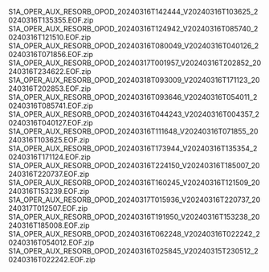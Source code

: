 S1A_OPER_AUX_RESORB_OPOD_20240316T142444_V20240316T103625_20240316T135355.EOF.zip
S1A_OPER_AUX_RESORB_OPOD_20240316T124942_V20240316T085740_20240316T121510.EOF.zip
S1A_OPER_AUX_RESORB_OPOD_20240316T080049_V20240316T040126_20240316T071856.EOF.zip
S1A_OPER_AUX_RESORB_OPOD_20240317T001957_V20240316T202852_20240316T234622.EOF.zip
S1A_OPER_AUX_RESORB_OPOD_20240318T093009_V20240316T171123_20240316T202853.EOF.zip
S1A_OPER_AUX_RESORB_OPOD_20240316T093646_V20240316T054011_20240316T085741.EOF.zip
S1A_OPER_AUX_RESORB_OPOD_20240316T044243_V20240316T004357_20240316T040127.EOF.zip
S1A_OPER_AUX_RESORB_OPOD_20240316T111648_V20240316T071855_20240316T103625.EOF.zip
S1A_OPER_AUX_RESORB_OPOD_20240316T173944_V20240316T135354_20240316T171124.EOF.zip
S1A_OPER_AUX_RESORB_OPOD_20240316T224150_V20240316T185007_20240316T220737.EOF.zip
S1A_OPER_AUX_RESORB_OPOD_20240316T160245_V20240316T121509_20240316T153239.EOF.zip
S1A_OPER_AUX_RESORB_OPOD_20240317T015936_V20240316T220737_20240317T012507.EOF.zip
S1A_OPER_AUX_RESORB_OPOD_20240316T191950_V20240316T153238_20240316T185008.EOF.zip
S1A_OPER_AUX_RESORB_OPOD_20240316T062248_V20240316T022242_20240316T054012.EOF.zip
S1A_OPER_AUX_RESORB_OPOD_20240316T025845_V20240315T230512_20240316T022242.EOF.zip